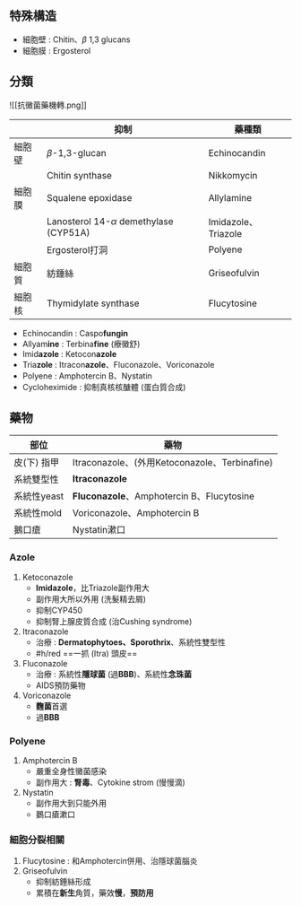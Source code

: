 ## 特殊構造
- 細胞壁 : Chitin、$\beta$ 1,3 glucans
- 細胞膜 : Ergosterol
## 分類
![[抗黴菌藥機轉.png]]

|        | 抑制                            | 藥種類              |
|--------|---------------------------------|---------------------|
| 細胞壁 | $\beta$-1,3-glucan                 | Echinocandin        |
|        | Chitin synthase                 | Nikkomycin        |
| 細胞膜 | Squalene epoxidase              | Allylamine          |
|        | Lanosterol 14-$\alpha$ demethylase (CYP51A) | Imidazole、Triazole |
|        | Ergosterol打洞                  | Polyene             |
| 細胞質 | 紡錘絲                          | Griseofulvin        |
| 細胞核 | Thymidylate synthase            | Flucytosine         |
- Echinocandin : Caspo**fungin**
- Allyam**ine** : Terbina**fine** (療黴舒)
- Imid**azole** : Ketocon**azole**
- Tria**zole** : Itracon**azole**、Fluconazole、Voriconazole
- Polyene : Amphotercin B、Nystatin
- Cycloheximide : 抑制真核核醣體 (蛋白質合成)
## 藥物
| 部位           | 藥物                                          |
|----------------|-----------------------------------------------|
| 皮(下) 指甲 | Itraconazole、(外用Ketoconazole、Terbinafine) |
| 系統雙型性     | **Itraconazole**                                  |
| 系統性yeast    | **Fluconazole**、Amphotercin B、Flucytosine       |
| 系統性mold     | Voriconazole、Amphotercin B                   |
| 鵝口瘡         | Nystatin漱口                                  |
### Azole
1. Ketoconazole
	- **Imidazole**，比Triazole副作用大
	- 副作用大所以外用 (洗髮精去屑)
	- 抑制CYP450
	- 抑制腎上腺皮質合成 (治Cushing syndrome)
2. Itraconazole
	- 治療 : **Dermatophytoes、Sporothrix**、系統性雙型性
	- #h/red ==一抓 (Itra) 頭皮==
3. Fluconazole
	- 治療 : 系統性**隱球菌** (過**BBB**)、系統性**念珠菌**
	- AIDS預防藥物
4. Voriconazole
	- **麴菌**首選
	- 過**BBB**
### Polyene
1. Amphotercin B
	- 嚴重全身性黴菌感染
	- 副作用大 : **腎毒**、Cytokine strom (慢慢滴)
2. Nystatin
	- 副作用大到只能外用
	- 鵝口瘡漱口
### 細胞分裂相關
1. Flucytosine : 和Amphotercin併用、治隱球菌腦炎
2. Griseofulvin
	- 抑制紡錘絲形成
	- 累積在**新生**角質，藥效**慢**，**預防用**